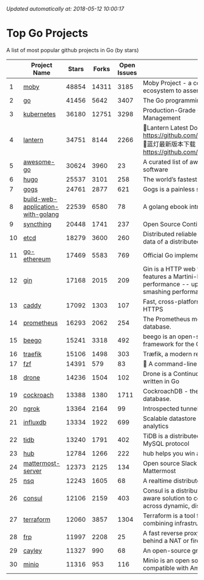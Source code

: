 *Updated automatically at: 2018-05-12 10:00:17* 
# Top Go Projects
A list of most popular github projects in Go (by stars)

|    | Project Name | Stars | Forks | Open Issues | Description |
| -- | ------------ | ----- | ----- | ----------- | ----------- |
| 1 | [moby](https://github.com/moby/moby) | 48854 | 14311 | 3185 | Moby Project - a collaborative project for the container ecosystem to assemble container-based systems |
| 2 | [go](https://github.com/golang/go) | 41456 | 5642 | 3407 | The Go programming language |
| 3 | [kubernetes](https://github.com/kubernetes/kubernetes) | 36180 | 12751 | 3298 | Production-Grade Container Scheduling and Management |
| 4 | [lantern](https://github.com/getlantern/lantern) | 34751 | 8144 | 2266 | 🔴Lantern Latest Download https://github.com/getlantern/lantern/releases/tag/latest 🔴蓝灯最新版本下载 https://github.com/getlantern/forum/issues/833 🔴  |
| 5 | [awesome-go](https://github.com/avelino/awesome-go) | 30624 | 3960 | 23 | A curated list of awesome Go frameworks, libraries and software |
| 6 | [hugo](https://github.com/gohugoio/hugo) | 25537 | 3101 | 258 | The world’s fastest framework for building websites. |
| 7 | [gogs](https://github.com/gogits/gogs) | 24761 | 2877 | 621 | Gogs is a painless self-hosted Git service. |
| 8 | [build-web-application-with-golang](https://github.com/astaxie/build-web-application-with-golang) | 22539 | 6580 | 78 | A golang ebook intro how to build a web with golang |
| 9 | [syncthing](https://github.com/syncthing/syncthing) | 20448 | 1741 | 237 | Open Source Continuous File Synchronization |
| 10 | [etcd](https://github.com/coreos/etcd) | 18279 | 3600 | 260 | Distributed reliable key-value store for the most critical data of a distributed system |
| 11 | [go-ethereum](https://github.com/ethereum/go-ethereum) | 17469 | 5583 | 769 | Official Go implementation of the Ethereum protocol |
| 12 | [gin](https://github.com/gin-gonic/gin) | 17168 | 2015 | 209 | Gin is a HTTP web framework written in Go (Golang). It features a Martini-like API with much better performance -- up to 40 times faster. If you need smashing performance, get yourself some Gin. |
| 13 | [caddy](https://github.com/mholt/caddy) | 17092 | 1303 | 107 | Fast, cross-platform HTTP/2 web server with automatic HTTPS |
| 14 | [prometheus](https://github.com/prometheus/prometheus) | 16293 | 2062 | 254 | The Prometheus monitoring system and time series database. |
| 15 | [beego](https://github.com/astaxie/beego) | 15241 | 3318 | 492 | beego is an open-source, high-performance web framework for the Go programming language. |
| 16 | [traefik](https://github.com/containous/traefik) | 15106 | 1498 | 303 | Træfik, a modern reverse proxy |
| 17 | [fzf](https://github.com/junegunn/fzf) | 14391 | 579 | 83 | :cherry_blossom: A command-line fuzzy finder |
| 18 | [drone](https://github.com/drone/drone) | 14236 | 1504 | 102 | Drone is a Continuous Delivery platform built on Docker, written in Go |
| 19 | [cockroach](https://github.com/cockroachdb/cockroach) | 13388 | 1380 | 1711 | CockroachDB - the open source, cloud-native SQL database. |
| 20 | [ngrok](https://github.com/inconshreveable/ngrok) | 13364 | 2164 | 99 | Introspected tunnels to localhost |
| 21 | [influxdb](https://github.com/influxdata/influxdb) | 13334 | 1922 | 699 | Scalable datastore for metrics, events, and real-time analytics |
| 22 | [tidb](https://github.com/pingcap/tidb) | 13240 | 1791 | 402 | TiDB is a distributed HTAP database compatible with the MySQL protocol  |
| 23 | [hub](https://github.com/github/hub) | 12784 | 1266 | 222 | hub helps you win at git. |
| 24 | [mattermost-server](https://github.com/mattermost/mattermost-server) | 12373 | 2125 | 134 | Open source Slack-alternative in Golang and React - Mattermost |
| 25 | [nsq](https://github.com/nsqio/nsq) | 12243 | 1605 | 68 | A realtime distributed messaging platform |
| 26 | [consul](https://github.com/hashicorp/consul) | 12106 | 2159 | 403 | Consul is a distributed, highly available, and data center aware solution to connect and configure applications across dynamic, distributed infrastructure. |
| 27 | [terraform](https://github.com/hashicorp/terraform) | 12060 | 3857 | 1304 | Terraform is a tool for building, changing, and combining infrastructure safely and efficiently. |
| 28 | [frp](https://github.com/fatedier/frp) | 11997 | 2208 | 25 | A fast reverse proxy to help you expose a local server behind a NAT or firewall to the internet. |
| 29 | [cayley](https://github.com/cayleygraph/cayley) | 11327 | 990 | 68 | An open-source graph database |
| 30 | [minio](https://github.com/minio/minio) | 11316 | 953 | 116 | Minio is an open source object storage server compatible with Amazon S3 APIs |
